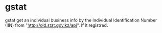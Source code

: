 # gstat
gstat get an individual business info by the Individual Identification Number (IIN) from "http://old.stat.gov.kz/api". If it registred.
